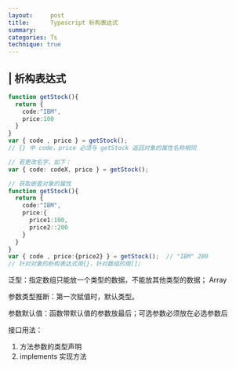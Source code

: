 ```yaml
---
layout:     post
title:      Typescript 析构表达式
summary: 
categories: Ts
technique: true
---
```


## | 析构表达式

```typescript
function getStock(){
  return {
    code:"IBM",
    price:100
  }
}
var { code , price } = getStock();
// {} 中 code，price 必须与 getStock 返回对象的属性名称相同

// 若更改名字，如下：
var { code: codeX, price } = getStock();

// 获取嵌套对象的属性
function getStock(){
  return {
    code:"IBM",
    price:{
      price1:100,
      price2::200
    }
  }
}
var { code , price:{price2} } = getStock();  // "IBM" 200
// 针对对象的析构表达式用{}，针对数组的用[];   
```

泛型：指定数组只能放一个类型的数据，不能放其他类型的数据； Array<People>

参数类型推断：第一次赋值时，默认类型。

参数默认值：函数带默认值的参数放最后；可选参数必须放在必选参数后 

接口用法：
1. 方法参数的类型声明
2. implements 实现方法
